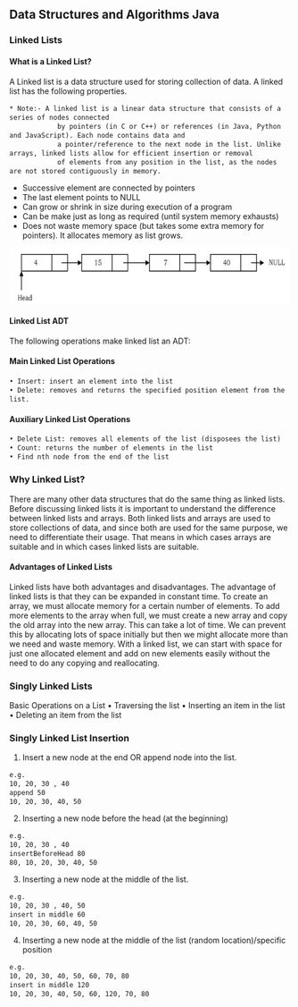 ## Data Structures and Algorithms Java

### Linked Lists

#### What is a Linked List?

A Linked list is a data structure used for storing collection of data. A linked list has the following
properties.

    * Note:- A linked list is a linear data structure that consists of a series of nodes connected 
                by pointers (in C or C++) or references (in Java, Python and JavaScript). Each node contains data and 
                a pointer/reference to the next node in the list. Unlike arrays, linked lists allow for efficient insertion or removal 
                of elements from any position in the list, as the nodes are not stored contiguously in memory. 

* Successive element are connected by pointers
* The last element points to NULL
* Can grow or shrink in size during execution of a program
* Can be make just as long as required (until system memory exhausts)
* Does not waste memory space (but takes some extra memory for pointers). It
  allocates memory as list grows.

![img.png](assets/linkedlist.png)

#### Linked List ADT

The following operations make linked list an ADT:

#### Main Linked List Operations

    • Insert: insert an element into the list
    • Delete: removes and returns the specified position element from the list.    

#### Auxiliary Linked List Operations

    • Delete List: removes all elements of the list (disposees the list)
    • Count: returns the number of elements in the list
    • Find nth node from the end of the list

### Why Linked List?

<p>
There are many other data structures that do the same thing as linked lists. Before discussing
linked lists it is important to understand the difference between linked lists and arrays. Both
linked lists and arrays are used to store collections of data, and since both are used for the same
purpose, we need to differentiate their usage. That means in which cases arrays are suitable and
in which cases linked lists are suitable.
</p>

#### Advantages of Linked Lists

Linked lists have both advantages and disadvantages. The advantage of linked lists is that they can
be expanded in constant time. To create an array, we must allocate memory for a certain number
of elements. To add more elements to the array when full, we must create a new array and copy
the old array into the new array. This can take a lot of time.
We can prevent this by allocating lots of space initially but then we might allocate more than we
need and waste memory. With a linked list, we can start with space for just one allocated element
and add on new elements easily without the need to do any copying and reallocating.

### Singly Linked Lists

Basic Operations on a List
• Traversing the list
• Inserting an item in the list
• Deleting an item from the list

### Singly Linked List Insertion

1. Insert a new node at the end OR append node into the list.

```
e.g.
10, 20, 30 , 40
append 50
10, 20, 30, 40, 50
```

2. Inserting a new node before the head (at the beginning)

```
e.g.
10, 20, 30 , 40
insertBeforeHead 80
80, 10, 20, 30, 40, 50
```

3. Inserting a new node at the middle of the list.

```
e.g.
10, 20, 30 , 40, 50
insert in middle 60
10, 20, 30, 60, 40, 50
```

4. Inserting a new node at the middle of the list (random location)/specific position

```
e.g.
10, 20, 30, 40, 50, 60, 70, 80
insert in middle 120
10, 20, 30, 40, 50, 60, 120, 70, 80
```